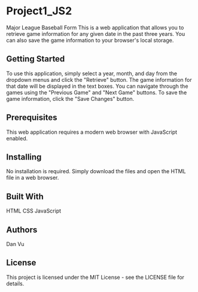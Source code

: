 # Project1_JS2
Major League Baseball Form
This is a web application that allows you to retrieve game information for any given date in the past three years. You can also save the game information to your browser's local storage.

## Getting Started
To use this application, simply select a year, month, and day from the dropdown menus and click the "Retrieve" button. The game information for that date will be displayed in the text boxes. You can navigate through the games using the "Previous Game" and "Next Game" buttons. To save the game information, click the "Save Changes" button.

## Prerequisites
This web application requires a modern web browser with JavaScript enabled.

## Installing
No installation is required. Simply download the files and open the HTML file in a web browser.

## Built With
HTML
CSS
JavaScript

## Authors
Dan Vu

## License
This project is licensed under the MIT License - see the LICENSE file for details.
